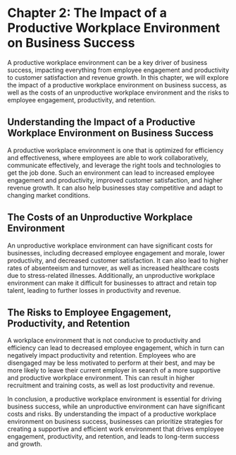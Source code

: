 Chapter 2: The Impact of a Productive Workplace Environment on Business Success
===============================================================================

A productive workplace environment can be a key driver of business success, impacting everything from employee engagement and productivity to customer satisfaction and revenue growth. In this chapter, we will explore the impact of a productive workplace environment on business success, as well as the costs of an unproductive workplace environment and the risks to employee engagement, productivity, and retention.

Understanding the Impact of a Productive Workplace Environment on Business Success
----------------------------------------------------------------------------------

A productive workplace environment is one that is optimized for efficiency and effectiveness, where employees are able to work collaboratively, communicate effectively, and leverage the right tools and technologies to get the job done. Such an environment can lead to increased employee engagement and productivity, improved customer satisfaction, and higher revenue growth. It can also help businesses stay competitive and adapt to changing market conditions.

The Costs of an Unproductive Workplace Environment
--------------------------------------------------

An unproductive workplace environment can have significant costs for businesses, including decreased employee engagement and morale, lower productivity, and decreased customer satisfaction. It can also lead to higher rates of absenteeism and turnover, as well as increased healthcare costs due to stress-related illnesses. Additionally, an unproductive workplace environment can make it difficult for businesses to attract and retain top talent, leading to further losses in productivity and revenue.

The Risks to Employee Engagement, Productivity, and Retention
-------------------------------------------------------------

A workplace environment that is not conducive to productivity and efficiency can lead to decreased employee engagement, which in turn can negatively impact productivity and retention. Employees who are disengaged may be less motivated to perform at their best, and may be more likely to leave their current employer in search of a more supportive and productive workplace environment. This can result in higher recruitment and training costs, as well as lost productivity and revenue.

In conclusion, a productive workplace environment is essential for driving business success, while an unproductive environment can have significant costs and risks. By understanding the impact of a productive workplace environment on business success, businesses can prioritize strategies for creating a supportive and efficient work environment that drives employee engagement, productivity, and retention, and leads to long-term success and growth.
